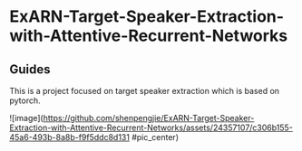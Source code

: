 # ExARN-Target-Speaker-Extraction-with-Attentive-Recurrent-Networks
## Guides
This is a project focused on target speaker extraction which is based on pytorch.

![image](https://github.com/shenpengjie/ExARN-Target-Speaker-Extraction-with-Attentive-Recurrent-Networks/assets/24357107/c306b155-45a6-493b-8a8b-f9f5ddc8d131 #pic_center)
